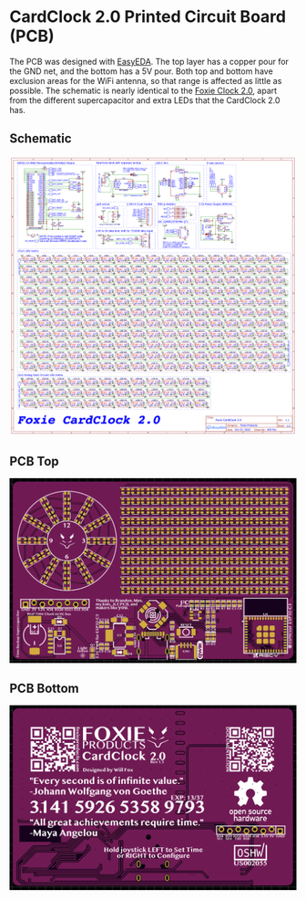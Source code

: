 # CardClock 2.0 Printed Circuit Board (PCB)
The PCB was designed with [EasyEDA](https://easyeda.com). The top layer has a copper pour for the GND net, and the bottom has a 5V pour. Both top and bottom have exclusion areas for the WiFi antenna, so that range is affected as little as possible. The schematic is nearly identical to the [Foxie Clock 2.0](https://github.com/foxieproducts/fc2/), apart from the different supercapacitor and extra LEDs that the CardClock 2.0 has.
## Schematic
![CardClock 2.0 Schematic](cc2_schematic.png)

## PCB Top
![CardClock 2.0 PCB top](cc2_pcb_top.png)

## PCB Bottom
![CardClock 2.0 PCB bottom](cc2_pcb_bottom.png)
